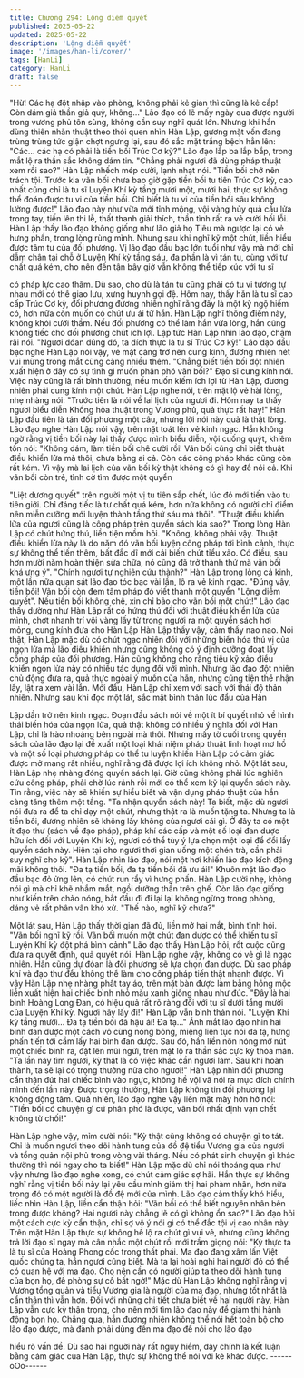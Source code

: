 ```yaml
---
title: Chương 294: Lộng diễm quyết
published: 2025-05-22
updated: 2025-05-22
description: 'Lộng diễm quyết'
image: '/images/han-li/cover/'
tags: [HanLi]
category: HanLi
draft: false
---
```


"Hừ! Các hạ đột nhập vào phòng, không phải kẻ gian thì cũng là
kẻ cắp! Còn dám giả thần giả quỷ, không…" Lão đạo có lẽ mấy
ngày qua được người trong vương phủ tôn sùng, không cần suy
nghĩ quát lớn.
Nhưng khi hắn dùng thiên nhãn thuật theo thói quen nhìn Hàn
Lập, gương mặt vốn đang trùng trùng tức giận chợt ngưng lại,
sau đó sắc mặt trắng bệch hẳn lên:
"Các… các hạ có phải là tiền bối Trúc Cơ kỳ?"
Lão đạo lắp ba lắp bắp, trong mắt lộ ra thần sắc không dám tin.
"Chẳng phải ngươi đã dùng pháp thuật xem rồi sao?" Hàn Lập
nhếch mép cười, lạnh nhạt nói.
"Tiền bối chớ nên trách tội. Trước kia vãn bối chưa bao giờ gặp
tiền bối tu tiên Trúc Cơ kỳ, cao nhất cũng chỉ là tu sĩ Luyện Khí kỳ
tầng mười một, mười hai, thực sự không thể đoán được tu vi của
tiền bối. Chỉ biết là tu vi của tiền bối sâu không lường được!" Lão
đạo này như vừa mới tỉnh mộng, vội vàng hủy quả cầu lửa trong
tay, tiến lên thi lễ, thất thanh giải thích, thần tình rất ra vẻ cười hối
lỗi.
Hàn Lập thấy lão đạo không giống như lão giả họ Tiêu mà ngược
lại có vẻ hưng phấn, trong lòng rùng mình.
Nhưng sau khi nghĩ kỹ một chút, liền hiểu được tâm tư của đối
phương.
Vị lão đạo đầu bạc lớn tuổi như vậy mà mới chỉ dẫm chân tại chỗ
ở Luyện Khí kỳ tầng sáu, đa phần là vì tán tu, cùng với tư chất
quá kém, cho nên đến tận bây giờ vẫn không thể tiếp xúc với tu sĩ

có pháp lực cao thâm. Dù sao, cho dù là tán tu cũng phải có tu vi
tương tự nhau mới có thể giao lưu, xưng huynh gọi đệ.
Hôm nay, thấy hắn là tu sĩ cao cấp Trúc Cơ kỳ, đối phương
đương nhiên nghĩ rằng đây là một kỳ ngộ hiếm có, hơn nữa còn
muốn có chút ưu ái từ hắn.
Hàn Lập nghĩ thông điểm này, không khỏi cười thầm. Nếu đối
phương có thể làm hắn vừa lòng, hắn cũng không tiếc cho đối
phương chút ích lợi.
Lập tức Hàn Lập nhìn lão đạo, chậm rãi nói.
"Ngươi đóan đúng đó, ta đích thực là tu sĩ Trúc Cơ kỳ!"
Lão đạo đầu bạc nghe Hàn Lập nói vậy, vẻ mặt càng trở nên cung
kính, đương nhiên nét vui mừng trong mắt cũng càng nhiều thêm.
"Chẳng biết tiền bối đột nhiên xuất hiện ở đây có sự tình gì muốn
phân phó vãn bối?" Đạo sĩ cung kính nói.
Việc này cũng là rất bình thường, nếu muốn kiếm ích lợi từ Hàn
Lập, đương nhiên phải cung kính một chút.
Hàn Lập nghe nói, trên mặt lộ vẻ hài lòng, nhẹ nhàng nói:
"Trước tiên là nói về lai lịch của ngươi đi. Hôm nay ta thấy ngươi
biểu diễn Khống hỏa thuật trong Vương phủ, quả thực rất hay!"
Hàn Lập đầu tiên là tán đối phương một câu, nhưng lời nói này
quả là thật lòng.
Lão đạo nghe Hàn Lập nói vậy, trên mặt toát lên vẻ kinh ngạc.
Hắn không ngờ rằng vị tiền bối này lại thấy được mình biểu diễn,
vội cuống quýt, khiêm tốn nói:
"Không dám, làm tiền bối chê cười rồi! Vãn bối cũng chỉ biết thuật
điều khiển lửa mà thôi, chưa bằng ai cả. Còn các công pháp khác
cũng còn rất kém. Vì vậy mà lai lịch của vãn bối kỳ thật không có
gì hay để nói cả. Khi vãn bối còn trẻ, tình cờ tìm được một quyển

"Liệt dương quyết" trên người một vị tu tiên sắp chết, lúc đó mới
tiến vào tu tiên giới. Chỉ đáng tiếc là tư chất quá kém, hơn nữa
không có người chỉ điểm nên miễn cưỡng mới luyện thành tầng
thứ sáu mà thôi".
"Thuật điều khiển lửa của ngươi cũng là công pháp trên quyển
sách kia sao?" Trong lòng Hàn Lập có chút hứng thú, liền tiện
mồm hỏi.
"Không, không phải vậy. Thuật điều khiển lửa này là do năm đó
vãn bối luyện công pháp tới bình cảnh, thực sự không thể tiến
thêm, bất đắc dĩ mới cải biến chút tỉểu xảo. Có điều, sau hơn
mười năm hoàn thiện sửa chữa, nó cũng đã trở thành thứ mà vãn
bối khá ưng ý".
"Chính ngươi tự nghiên cứu thành?" Hàn Lập trong lòng cả kinh,
một lần nữa quan sát lão đạo tóc bạc vài lần, lộ ra vẻ kinh ngạc.
"Đúng vậy, tiền bối! Vãn bối còn đem tâm pháp đó viết thành một
quyển "Lộng diễm quyết". Nếu tiền bối không chê, xin chỉ bảo cho
vãn bối một chút!" Lão đạo thấy dường như Hàn Lập rất có hứng
thú đối với thuật điều khiển lửa của mình, chợt nhanh trí vội vàng
lấy từ trong người ra một quyển sách hơi mỏng, cung kính đưa
cho Hàn Lập
Hàn Lập thấy vậy, cảm thấy nao nao.
Nói thật, Hàn Lập mặc dù có chút ngạc nhiên đối với những biến
hóa thú vị của ngọn lửa mà lão điều khiển nhưng cũng không có ý
định cưỡng đoạt lấy công pháp của đối phương.
Hắn cũng không cho rằng tiểu kỹ xảo điều khiển ngọn lửa này có
nhiều tác dụng đối với mình.
Nhưng lão đạo đột nhiên chủ động đưa ra, quả thực ngòai ý
muốn của hắn, nhưng cũng tiện thể nhận lấy, lật ra xem vài lần.
Mới đầu, Hàn Lập chỉ xem với sách với thái độ thản nhiên.
Nhưng sau khi đọc một lát, sắc mặt bình thản lúc đầu của Hàn

Lập dần trở nên kinh ngạc.
Đoạn đầu sách nói về một ít bí quyết nhỏ về hình thái biến hóa
của ngọn lửa, quả thật không có nhiều ý nghĩa đối với Hàn Lập,
chỉ là hào nhoáng bên ngoài mà thôi. Nhưng mấy tờ cuối trong
quyển sách của lão đạo lại đề xuất một loại khái niệm pháp thuật
linh hoạt mơ hồ và một số loại phương pháp có thể tu luyện khiến
Hàn Lập có cảm giác được mở mang rất nhiều, nghĩ rằng đã
được lợi ích không nhỏ.
Một lát sau, Hàn Lập nhẹ nhàng đóng quyển sách lại.
Giờ cũng không phải lúc nghiên cứu công pháp, phải chờ lúc rảnh
rỗi mới có thể xem kỹ lại quyển sách này.
Tin rằng, việc này sẽ khiến sự hiểu biết và vận dụng pháp thuật
của hắn càng tăng thêm một tầng.
"Ta nhận quyển sách này! Ta biết, mặc dù ngươi nói đưa ra để ta
chỉ dạy một chút, nhưng thật ra là muốn tặng ta. Nhưng ta là tiền
bối, đương nhiên sẽ không lấy không của ngươi cái gì. Ở đây ta
có một ít đạo thư (sách về đạo pháp), pháp khí các cấp và một số
loại đan dược hữu ích đối với Luyện Khí kỳ, ngươi có thể tùy ý lựa
chọn một loại để đổi lấy quyển sách này. Hiện tại cho ngươi thời
gian uống một chén trà, cần phải suy nghĩ cho kỹ".
Hàn Lập nhìn lão đạo, nói một hơi khiến lão đạo kích động mãi
không thôi.
"Đa tạ tiền bối, đa tạ tiền bối đã ưu ái!" Khuôn mặt lão đạo đầu
bạc đỏ ửng lên, có chút run rẩy vì hưng phấn.
Hàn Lập cười nhẹ, không nói gì mà chỉ khẽ nhắm mắt, ngồi
dưỡng thần trên ghế.
Còn lão đạo giống như kiến trên chảo nóng, bắt đầu đi đi lại lại
không ngừng trong phòng, dáng vẻ rất phân vân khó xử.
"Thế nào, nghĩ kỹ chưa?"

Một lát sau, Hàn Lập thấy thời gian đã đủ, liền mở hai mắt, bình
tĩnh hỏi.
"Vãn bối nghĩ kỹ rồi. Vãn bối muốn một chút đan dược có thể
khiến tu sĩ Luyện Khí kỳ đột phá bình cảnh" Lão đạo thấy Hàn Lập
hỏi, rốt cuộc cũng đưa ra quyết định, quả quyết nói.
Hàn Lập nghe vậy, không có vẻ gì là ngạc nhiên. Hắn cũng dự
đóan là đối phương sẽ lựa chọn đan dược. Dù sao pháp khí và
đạo thư đều không thể làm cho công pháp tiến thật nhanh được.
Vì vậy Hàn Lập nhẹ nhàng phất tay áo, trên mặt bàn được làm
bằng hồng mộc liền xuất hiện hai chiếc bình nhỏ màu xanh giống
nhau như đúc.
"Đây là hai bình Hoàng Long Đan, có hiệu quả rất rõ ràng đối với
tu sĩ dưới tầng mười của Luyện Khí kỳ. Ngươi hãy lấy đi!" Hàn Lập
vẫn bình thản nói.
"Luyện Khí kỳ tầng mười… Đa tạ tiền bối đã hậu ái! Đa tạ…" Ánh
mắt lão đạo nhìn hai bình đan dược một cách vô cùng nóng bỏng,
miệng liên tục nói đa tạ, hưng phấn tiến tới cầm lấy hai bình đan
dược.
Sau đó, hắn liền nôn nóng mở nút một chiếc bình ra, đặt lên mũi
ngửi, trên mặt lộ ra thần sắc cực kỳ thỏa mãn.
"Ta lần này tìm ngươi, kỳ thật là có việc khác cần ngươi làm. Sau
khi hoàn thành, ta sẽ lại có trọng thưởng nữa cho ngươi!" Hàn Lập
nhìn đối phương cẩn thận đút hai chiếc bình vào ngực, không hề
vội vã nói ra mục đích chính mình đến lần này.
Được trọng thưởng, Hàn Lập không tin đối phương lại không
động tâm.
Quả nhiên, lão đạo nghe vậy liền mặt mày hớn hở nói:
"Tiền bối có chuyện gì cứ phân phó là được, vãn bối nhất định
vạn chết không từ chối!"

Hàn Lập nghe vậy, mỉm cười nói:
"Kỳ thật cũng không có chuyện gì to tát. Chỉ là muốn ngươi theo
dõi hành tung của đồ đệ tiểu Vương gia của ngươi và tổng quản
nội phủ trong vòng vài tháng. Nếu có phát sinh chuyện gì khác
thường thì nói ngay cho ta biết!"
Hàn Lập mặc dù chỉ nói thoáng qua như vậy nhưng lão đạo nghe
xong, có chút cảm giác sợ hãi.
Hắn thực sự không nghĩ rằng vị tiền bối này lại yêu cầu mình
giám thị hai phàm nhân, hơn nữa trong đó có một người là đồ đệ
mới của mình.
Lão đạo cảm thấy khó hiểu, liếc nhìn Hàn Lập, liền cẩn thận hỏi:
"Vãn bối có thể biết nguyên nhân bên trong được không? Hai
người này chẳng lẽ có gì không ổn sao?"
Lão đạo hỏi một cách cực kỳ cẩn thận, chỉ sợ vô ý nói gì có thể
đắc tội vị cao nhân này.
Trên mặt Hàn Lập thực sự không hề lộ ra chút gì vui vẻ, nhưng
cũng không trả lời đạo sĩ ngay mà cân nhắc một chút rồi mới trầm
giọng nói:
"Kỳ thực ta là tu sĩ của Hoàng Phong cốc trong thất phái. Ma đạo
đang xâm lấn Việt quốc chúng ta, hẳn ngươi cũng biết. Mà ta lại
hoài nghi hai người đó có thể có quan hệ với ma đạo. Cho nên
cần có người giúp ta theo dõi hành tung của bọn họ, đề phòng sự
cố bất ngờ!"
Mặc dù Hàn Lập không nghĩ rằng vị Vương tổng quản và tiểu
Vương gia là người của ma đạo, nhưng tốt nhất là cẩn thận thì
vẫn hơn. Đối với những chi tiết chưa biết về hai người này, Hàn
Lập vẫn cực kỳ thận trọng, cho nên mới tìm lão đạo này để giám
thị hành động bọn họ.
Chẳng qua, hắn đương nhiên không thể nói hết toàn bộ cho lão
đạo được, mà đành phải dùng đến ma đạo để nói cho lão đạo

hiểu rõ vấn đề.
Dù sao hai người này rất nguy hiểm, đây chính là kết luận bằng
cảm giác của Hàn Lập, thực sự không thể nói với kẻ khác được.
------oOo------
